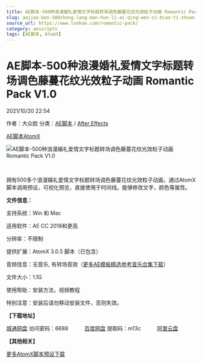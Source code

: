 ```yaml
---
title: AE脚本-500种浪漫婚礼爱情文字标题转场调色藤蔓花纹光效粒子动画 Romantic Pack V1.0
slug: aejiao-ben-500chong-lang-man-hun-li-ai-qing-wen-zi-biao-ti-zhuan-chang-diao-se-teng-man-hua-wen-guang-xiao-li-zi-dong-hua-romantic-pack-v1-0
source_url: https://www.lookae.com/romantic-pack/
category: aescripts
tags: [AE脚本, AtomX]
---
```

# AE脚本-500种浪漫婚礼爱情文字标题转场调色藤蔓花纹光效粒子动画 Romantic Pack V1.0

2021/10/20 22:54

作者：大众脸
分类：[AE脚本](https://www.lookae.com/after-effects/aescripts/) / [After Effects](https://www.lookae.com/after-effects/)

[AE脚本](https://www.lookae.com/tag/ae%e8%84%9a%e6%9c%ac/)[AtomX](https://www.lookae.com/tag/atomx/)

![AE脚本-500种浪漫婚礼爱情文字标题转场调色藤蔓花纹光效粒子动画 Romantic Pack V1.0](https://www.lookae.com/wp-content/uploads/2021/10/Romantic-Pack-33485560.jpg "AE脚本-500种浪漫婚礼爱情文字标题转场调色藤蔓花纹光效粒子动画 Romantic Pack V1.0-LookAE.com")

[﻿﻿﻿](https://cloud.video.taobao.com//play/u/705956171/p/1/e/6/t/1/332063653346.mp4)

拥有500多个浪漫婚礼爱情文字标题转场调色藤蔓花纹光效粒子动画，通过AtomX脚本调用预设，可视化预览，直接使用于时间线。能够修改文字，颜色等属性。

**文件信息：**

支持系统：Win 和 Mac

适用软件：AE CC 2018和更高

分辨率：不限制

提供扩展：AtomX 3.0.5 脚本（已包含）

音频信息：无音乐, 有转场音效（[更多AE模板精选参考音乐合集下载](https://item.taobao.com/item.htm?spm=a1z10.1.w4004-2793089344.4.MUvxbV&id=37289930486)）

文件大小：1.1G

使用帮助：安装方法，视频教程

特别注意：安装后请勿移动安装文件，否则失效。

**【下载地址】**

[城通网盘](https://url62.ctfile.com/f/680462-518234044-620de9) 访问密码：6688           [百度网盘](https://pan.baidu.com/s/1KV8FNbsVelnzhclQwCoGCg) 提取码：m13c           [阿里云盘](https://www.aliyundrive.com/s/ZDBYgMSZe8n)

**【其他相关】**

[更多AtomX脚本预设下载](https://www.lookae.com/tag/atomx/)
